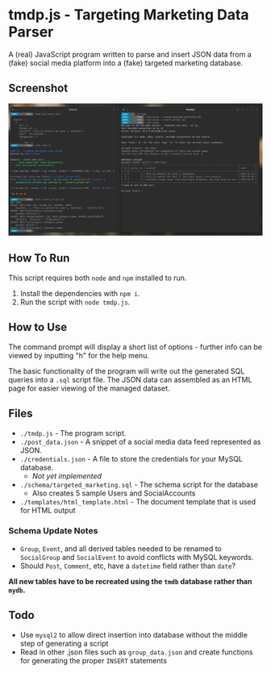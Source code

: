 # tmdp.js - Targeting Marketing Data Parser

A (real) JavaScript program written to parse and insert JSON data from a (fake) social media platform into a (fake) targeted marketing database.

## Screenshot

![Workflow Screenshot](tmdp-screenshot.png "An example of the program workflow and created data in the database.")

## How To Run

This script requires both `node` and `npm` installed to run. 

1. Install the dependencies with `npm i`.
2. Run the script with `node tmdp.js`.


## How to Use

The command prompt will display a short list of options - further info can be viewed by inputting "h" for the help menu.

The basic functionality of the program will write out the generated SQL queries into a `.sql` script file. The JSON data can assembled as an HTML page for easier viewing of the managed dataset.


## Files

- `./tmdp.js` - The program script.
- `./post_data.json` - A snippet of a social media data feed represented as JSON.
- `./credentials.json` - A file to store the credentials for your MySQL database.
	- *Not yet implemented*
- `./schema/targeted_marketing.sql` - The schema script for the database
  - Also creates 5 sample Users and SocialAccounts
- `./templates/html_template.html` - The document template that is used for HTML output


### Schema Update Notes

- `Group`, `Event`, and all derived tables needed to be renamed to `SocialGroup` and `SocialEvent` to avoid conflicts with MySQL keywords.
- Should `Post`, `Comment`, etc, have a `datetime` field rather than `date`?

**All new tables have to be recreated using the `tmdb` database rather than `mydb`.**

## Todo

- Use `mysql2` to allow direct insertion into database without the middle step of generating a script
- Read in other .json files such as `group_data.json` and create functions for generating the proper `INSERT` statements 
